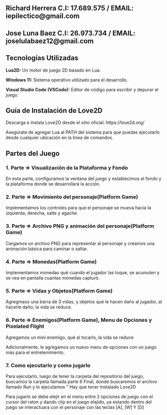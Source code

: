 <h2> Richard Herrera C.I: 17.689.575 / EMAIL: iepilectico@gmail.com </h2>
<h2> Jose Luna Baez C.I: 26.973.734 / EMAIL: joselulabaez12@gmail.com </h2>
<h2> Tecnologías Utilizadas </h2>
<p><b>Lua2D:</b> Un motor de juego 2D basado en Lua.</p>
<p><b>Windows 11:</b> Sistema operativo utilizado para el desarrollo.</p>
<p><b>Visual Studio Code (VSCode):</b> Editor de código para escribir y depurar el juego.</p>
<h2>Guía de Instalación de Love2D</h2>
<p>Descarga e instala Love2D desde el sitio oficial: https://love2d.org/</p>
<p>Asegúrate de agregar Lua al PATH del sistema para que puedas ejecutarlo desde cualquier ubicación en la línea de comandos.</p>
<h2>Partes del Juego</h2>
<h3>1. Parte => Visualización de la Plataforma y Fondo</h3>
<p>En esta parte, configuramos la ventana del juego y establecimos el fondo y la plataforma donde se desarrollará la acción.</p>

<h3>2. Parte => Movimiento del personaje(Platform Game)</h3>
<p>Implementamos los controles para que el personaje se mueva hacia la izquierda, derecha, salte y agache.</p>

<h3>3. Parte => Archivo PNG y animación del personaje(Platform Game)</h3>
<p>Cargamos un archivo PNG para representar al personaje y creamos una animación básica para caminar o saltar.</p>

<h3>4. Parte => Monedas(Platform Game) </h3>
<p>Implementamos monedas qué cuando el jugador las toque, se acumulen y se vea en pantalla cuantas monedas capturó.</p>

<h3>5. Parte => Vidas y Objetos(Platform Game) </h3>
<p>Agregmaos una barra de 3 vidas, y objetos qué le hacen daño al jugador, al hacerle daño; la vida se reduce.</p>

<h3>6. Parte => Enemigos(Platform Game), Menu de Opciones y Pixelated Flight </h3>
<p>Agregamos un mini enemigo, qué al tocarlo, la vida se reduce</p>
<p>Adicionalmente, le agregamos un nuevo menu de opciones con un juego más para el entretenimiento.</p>

<h3>7. Como ejecutarlo y como jugarlo </h3>
<p>Para ejecutarlo, luego de tener la carpeta del repositorio del juego, buscamos la carpeta llamada parte 6 Final, donde buscaremos el archivo llamado Run y lo ejecutamos " Hay que tener Instalado Love2D</p>
<p>Para jugarlo se debe elejir en el menu entre 2 opciones de juego con el cursor del raton y dando clip en el juego elejido, ya estando dentro del juego se interactuara con el personaje con las teclas [A], [W] Y [D]</p>
